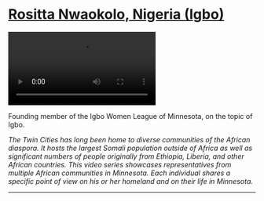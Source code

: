 # [Rositta Nwaokolo, Nigeria (Igbo)](http://artstories.artsmia.org/#/stories/390)

<video src='http://cdn.dx.artsmia.org/videos/Voices_Rosita_iPad.mp4'></video>

Founding member of the Igbo Women League of Minnesota, on the topic of Igbo.

*The Twin Cities has long been home to diverse communities of the African diaspora. It hosts the largest Somali population outside of Africa as well as significant numbers of people originally from Ethiopia, Liberia, and other African countries. This video series showcases representatives from multiple African communities in Minnesota. Each individual shares a specific point of view on his or her homeland and on their life in Minnesota.*

---
